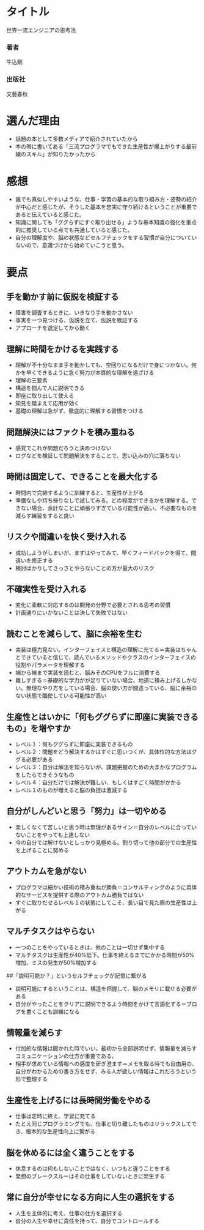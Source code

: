 # タイトル
世界一流エンジニアの思考法

### 著者
牛込剛
### 出版社
文藝春秋

# 選んだ理由
- 話題の本として多数メディアで紹介されていたから
- 本の帯に書いてある「三流プログラマでもできた生産性が爆上がりする最前線のスキル」が知りたかったから

# 感想
- 誰でも真似しやすいような、仕事・学習の基本的な取り組み方・姿勢の紹介が中心だと感じたが、そうした基本を忠実に守り続けるということが重要であると伝えていると感じた。
- 知識に関しても「ググらずにすぐ取り出せる」ような基本知識の強化を重点的に推奨している点でも共通していると感じた。
- 自分の理解度や、脳の状態などセルフチェックをする習慣が自分についていないので、意識づけから始めていこうと思う。

# 要点
## 手を動かす前に仮説を検証する
- 障害を調査するときに、いきなり手を動かさない
- 事実を一つ見つける、仮説を立て、仮説を検証する
- アプローチを選定してから動く

## 理解に時間をかけるを実践する
- 理解が不十分なまま手を動かしても、空回りになるだけで身につかない。何かを早くできるように急ぐ努力が本質的な理解を遠ざける
- 理解の三要素
- 構造を掴んで人に説明できる
- 即座に取り出して使える
- 知見を踏まえて応用が効く
- 基礎の理解は急がず、徹底的に理解する習慣をつける

## 問題解決にはファクトを積み重ねる
- 感覚でこれが問題だろうと決めつけない
- ログなどを検証して問題解決をすることで、思い込みの穴に落ちない

## 時間は固定して、できることを最大化する
- 時間内で完結するように訓練すると、生産性が上がる
- 準備なしや持ち帰りなしで試してみる。どの程度ができるかを理解する。できない場合、余計なことに頑張りすぎている可能性が高い。不必要なものを減らす練習をすると良い

## リスクや間違いを快く受け入れる
- 成功しようがしまいが、まずはやってみて、早くフィードバックを得て、間違いを修正する
- 検討ばかりしてさっさとやらないことの方が最大のリスク

## 不確実性を受け入れる
- 変化に柔軟に対応するのは開発の分野で必要とされる思考の習慣
- 計画通りにいかないことは決して失敗ではない

## 読むことを減らして、脳に余裕を生む
- 実装は極力見ない。インターフェイスと構造の理解に充てる＝実装はちゃんとできていると信じて、読んでいるメソッドやクラスのインターフェイスの役割やパラメータを理解する
- 端から端まで実装を読むと、脳みそのCPUをフルに消費する
- 難しすぎる＝基礎的な学力がが足りていない場合、地道に積み上げるしかない。無理なやり方をしている場合、脳の使い方が間違っている、脳に余裕のない状態で酷使している可能性が高い

## 生産性とはいかに「何もググらずに即座に実装できるもの」を増やすか
- レベル１：何もググらずに即座に実装できるもの
- レベル２：問題をどう解決するかはすぐに思いつくが、具体位的な方法はググる必要がある
- レベル３：自分は解法を知らないが、課題把握のための大まかなプログラムをしたらできそうなもの
- レベル４：自分だけでは解決が難しい、もしくはすごく時間がかかる
- レベル１のものが増えると脳の負担は激減する

## 自分がしんどいと思う「努力」は一切やめる
- 楽しくなくて苦しいと思う時は無理があるサイン＝自分のレベルに合っていないことをやっても上達しない
- 今の自分では解けないとしっかり見極める。割り切って他の部分での生産性を上げることに努める

## アウトカムを急がない
- プログラマは細かい技術の積み重ねが勝負＝コンサルティングのように具体的なサービスを提供する際のアウトカム勝負ではない
- すぐに取りだせるレベル１の状態にしてこそ、長い目で見た際の生産性は上がる

## マルチタスクはやらない
- 一つのことをやっているときは、他のことは一切せず集中する
- マルチタスクは生産性が40%低下。仕事を終えるまでにかかる時間が50%増加、ミスの発生が50%増加する

##「説明可能か？」というセルフチェックが記憶に繋がる
- 説明可能にするということは、構造を把握して、脳のメモリに載せる必要がある
- 自分がやったことをクリアに説明できるよう時間をかけて言語化する＝ブログを書くことも訓練になる

## 情報量を減らす
- 付加的な情報は聞かれた時でいい。最初から全部説明せず、情報量を減らすコミュニケーションの仕方が重要である。
- 相手が求めている情報への感度を研ぎ澄ます＝メモを取る時でも自由用の、自分がわかるための書き方をせず、みる人が欲しい情報はこれだろうという形で整理する

## 生産性を上げるには長時間労働をやめる
- 仕事は定時に終え、学習に充てる
- たとえ同じプログラミングでも、仕事と切り離したものはリラックスしてでき、根本的な生産性向上に繋がる

## 脳を休めるには全く違うことをする
- 休息するのは何もしないことではなく、いつもと違うことをする
- 発想のブレークスルーはその仕事をしていないときに発生する

## 常に自分が幸せになる方向に人生の選択をする
- 人生を主体的に考え、仕事の仕方を選択する
- 自分の人生や幸せに責任を持って、自分でコントロールする
